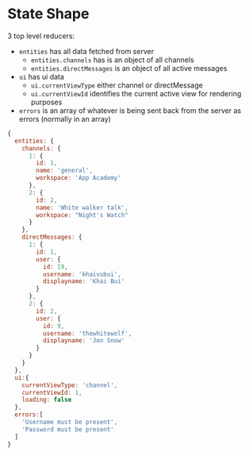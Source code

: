 # State Shape

3 top level reducers:
* `entities` has all data fetched from server
  * `entities.channels` has is an object of all channels
  * `entities.directMessages` is an object of all active messages
* `ui` has ui data
  * `ui.currentViewType` either channel or directMessage
  * `ui.currentViewId` identifies the current active view for rendering purposes
* `errors` is an array of whatever is being sent back from the server as errors (normally in an array)

```javascript
{
  entities: {
    channels: {
      1: {
        id: 1,
        name: 'general',
        workspace: 'App Academy'
      },
      2: {
        id: 2,
        name: 'White walker talk',
        workspace: "Night's Watch"
      }
    },
    directMessages: {
      1: {
        id: 1,
        user: {
          id: 19,
          username: 'khaivubui',
          displayname: 'Khai Bui'
        }
      },
      2: {
        id: 2,
        user: {
          id: 9,
          username: 'thewhitewolf',
          displayname: 'Jon Snow'
        }
      }
    }
  },
  ui:{
    currentViewType: 'channel',
    currentViewId: 1,
    loading: false
  },
  errors:[
    'Username must be present',
    'Password must be present'
  ]
}
```
